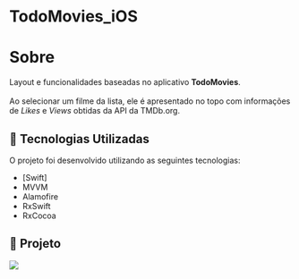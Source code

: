 # TodoMovies_iOS


# Sobre

Layout e funcionalidades baseadas no aplicativo <b>TodoMovies</b>.<br><br>
Ao selecionar um filme da lista, ele é apresentado no topo com informações de <i>Likes</i> e <i>Views</i> obtidas da API da TMDb.org.
 <br>

<a id="tecnologias-utilizadas"></a>

## :rocket: Tecnologias Utilizadas

O projeto foi desenvolvido utilizando as seguintes tecnologias:

- [Swift]
- MVVM
- Alamofire
- RxSwift
- RxCocoa


## :rocket: Projeto

<img src="https://user-images.githubusercontent.com/19232691/104823712-ff4c6700-582a-11eb-8a99-cae5605a4836.gif">


